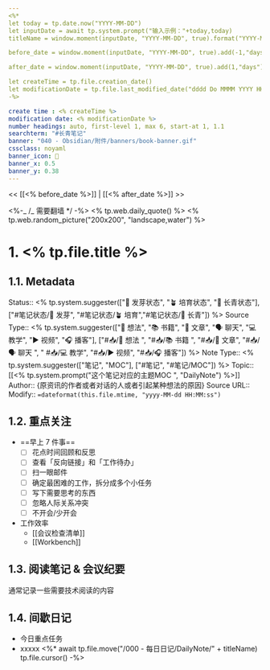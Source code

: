 ```yaml
---
<%*
let today = tp.date.now("YYYY-MM-DD")
let inputDate = await tp.system.prompt("输入示例："+today,today)
titleName = window.moment(inputDate, "YYYY-MM-DD", true).format("YYYY-MM-DD_ddd")

before_date = window.moment(inputDate, "YYYY-MM-DD", true).add(-1,"days").format("YYYY-MM-DD_ddd")

after_date = window.moment(inputDate, "YYYY-MM-DD", true).add(1,"days").format("YYYY-MM-DD_ddd")

let createTime = tp.file.creation_date()
let modificationDate = tp.file.last_modified_date("dddd Do MMMM YYYY HH:mm:ss")
-%>

create time : <% createTime %>
modification date: <% modificationDate %>
number headings: auto, first-level 1, max 6, start-at 1, 1.1
searchterm: "#长青笔记"
banner: "040 - Obsidian/附件/banners/book-banner.gif"
cssclass: noyaml
banner_icon: 💌
banner_x: 0.5
banner_y: 0.38
---
```


<< [[<% before_date %>]] | [[<% after_date %>]] >>

<%-_ /_ 需要翻墙 \*/ -%>
<% tp.web.daily_quote() %>
<% tp.web.random_picture("200x200", "landscape,water") %>

# 1. <% tp.file.title %>

## 1.1. Metadata

Status:: <% tp.system.suggester(["🌱 发芽状态", "🪴 培育状态", "🌲 长青状态"], ["#笔记状态/🌱 发芽", "#笔记状态/🪴 培育","#笔记状态/🌲 长青"]) %>
Source Type:: <% tp.system.suggester(["💭 想法", "📚 书籍", "📰️ 文章", "🗣️ 聊天", "💻 教学", "▶️ 视频", "🎧️ 播客"], ["#📥/💭 想法 ", "#📥/📚 书籍 ", "#📥/📰️ 文章", "#📥/🗣️ 聊天 ", " #📥/💻 教学", "#📥/▶️ 视频", "#📥/🎧️ 播客"]) %>
Note Type:: <% tp.system.suggester(["笔记", "MOC"], ["#笔记", "#笔记/MOC"]) %>
Topic:: [[<% tp.system.prompt("这个笔记对应的主题MOC ", "DailyNote") %>]]
Author:: {原资讯的作者或者对话的人或者引起某种想法的原因}
Source URL::
Modify:: `=dateformat(this.file.mtime, "yyyy-MM-dd HH:MM:ss")`

## 1.2. 重点关注

- ==早上 7 件事==
  - [ ] 花点时间回顾和反思
  - [ ] 查看「反向链接」和「工作待办」
  - [ ] 扫一眼邮件
  - [ ] 确定最困难的工作，拆分成多个小任务
  - [ ] 写下需要思考的东西
  - [ ] 忽略人际关系冲突
  - [ ] 不开会/少开会
- 工作效率
  - [[会议检查清单]]
  - [[Workbench]]

## 1.3. 阅读笔记 & 会议纪要

通常记录一些需要技术阅读的内容

## 1.4. 间歇日记

- 今日重点任务
- xxxxx
  <%\*
  await tp.file.move("/000 - 每日日记/DailyNote/" + titleName)
  tp.file.cursor()
  -%>
